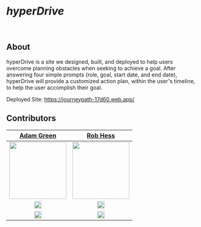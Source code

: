 # _hyperDrive_ 
</br>

## About


hyperDrive is a site we designed, built, and deployed to help users overcome planning obstacles when seeking to achieve a goal. After answering four simple prompts (role, goal, start date, and end date), hyperDrive will provide a customized action plan, within the user's timeline, to help the user accomplish their goal.  


Deployed Site:  https://journeypath-17d60.web.app/ 

 
## Contributors

| [Adam Green](https://www.linkedin.com/in/agreen01/) | [Rob Hess](https://www.linkedin.com/in/r-hess/) 
| :---------------------------------------------------: | :----------------------------------------------:  |
| [<img src="https://github.com/team-fun/SynergyConnect/assets/124797284/7ad0763d-cfab-47d4-ac31-ecb58da3bb9e" width = "150" />](https://github.com/agreen8911) | [<img src="https://github.com/JourneyPath/JourneyPath-App/assets/124797284/36ba6231-24e5-4be1-96b4-89c8f56aa34a" width = "150" />](https://github.com/HRM0) |  
| [<img src="https://user-images.githubusercontent.com/36062933/108450440-38656600-7233-11eb-9ed0-34ecedcae435.png" width="20"> ](https://github.com/agreen8911)   |   [<img src="https://user-images.githubusercontent.com/36062933/108450440-38656600-7233-11eb-9ed0-34ecedcae435.png" width="20"> ](https://github.com/HRM0)                           
| [ <img src="https://static.licdn.com/sc/h/al2o9zrvru7aqj8e1x2rzsrca" width="20"> ](https://www.linkedin.com/in/agreen01/) | [ <img src="https://static.licdn.com/sc/h/al2o9zrvru7aqj8e1x2rzsrca" width="20"> ](https://www.linkedin.com/in/r-hess/)    |           


